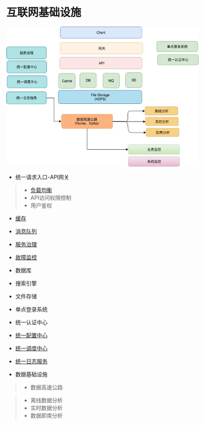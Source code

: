 # 互联网基础设施

![](pic/infrastructure.jpg)

* 统一请求入口-API网关
> * [负载均衡](load-balancer/README.md)
> * API访问权限控制
> * 用户鉴权

* [缓存](cache/README.md)
* [消息队列](mq/README.md)

* [服务治理](service-governance/README.md)
* [故障监控](monitor/README.md)

* 数据库
* 搜索引擎
* 文件存储

* 单点登录系统
* 统一认证中心

* [统一配置中心](configure/README.md)
* [统一调度中心](scheduling/README.md)
* [统一日志服务](log/README.md)

* 数据基础设施
> * 数据高速公路

> * 离线数据分析
> * 实时数据分析
> * 数据即席分析
